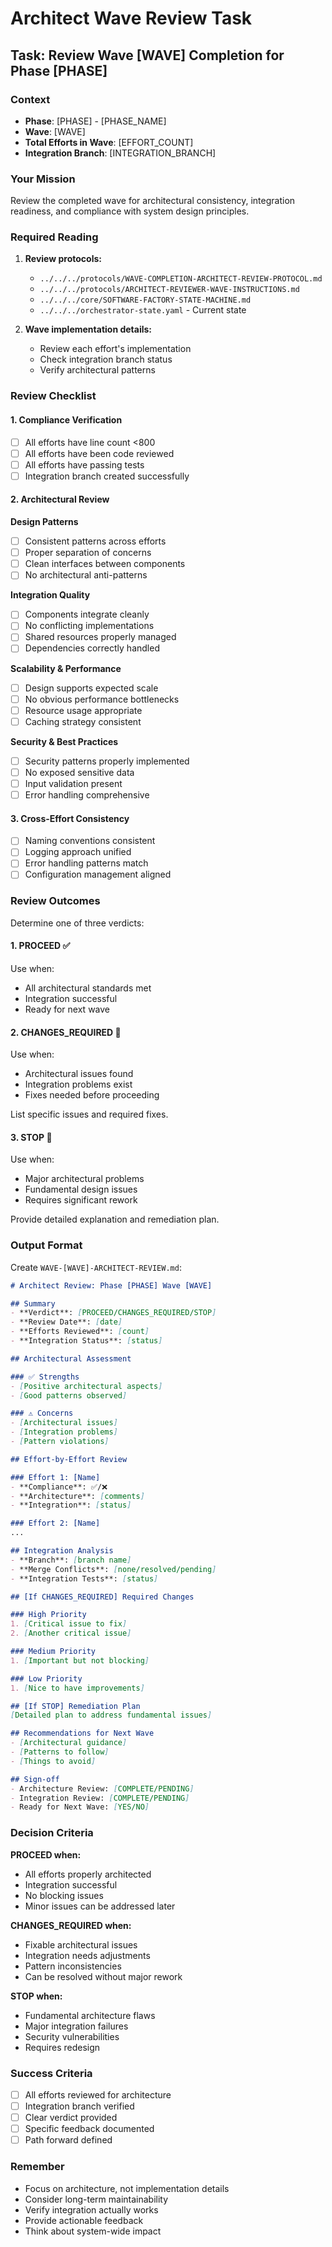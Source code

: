 # Architect Wave Review Task

## Task: Review Wave [WAVE] Completion for Phase [PHASE]

### Context
- **Phase**: [PHASE] - [PHASE_NAME]
- **Wave**: [WAVE]
- **Total Efforts in Wave**: [EFFORT_COUNT]
- **Integration Branch**: [INTEGRATION_BRANCH]

### Your Mission

Review the completed wave for architectural consistency, integration readiness, and compliance with system design principles.

### Required Reading

1. **Review protocols:**
   - `../../../protocols/WAVE-COMPLETION-ARCHITECT-REVIEW-PROTOCOL.md`
   - `../../../protocols/ARCHITECT-REVIEWER-WAVE-INSTRUCTIONS.md`
   - `../../../core/SOFTWARE-FACTORY-STATE-MACHINE.md`
   - `../../../orchestrator-state.yaml` - Current state

2. **Wave implementation details:**
   - Review each effort's implementation
   - Check integration branch status
   - Verify architectural patterns

### Review Checklist

#### 1. Compliance Verification
- [ ] All efforts have line count <800
- [ ] All efforts have been code reviewed
- [ ] All efforts have passing tests
- [ ] Integration branch created successfully

#### 2. Architectural Review

**Design Patterns**
- [ ] Consistent patterns across efforts
- [ ] Proper separation of concerns
- [ ] Clean interfaces between components
- [ ] No architectural anti-patterns

**Integration Quality**
- [ ] Components integrate cleanly
- [ ] No conflicting implementations
- [ ] Shared resources properly managed
- [ ] Dependencies correctly handled

**Scalability & Performance**
- [ ] Design supports expected scale
- [ ] No obvious performance bottlenecks
- [ ] Resource usage appropriate
- [ ] Caching strategy consistent

**Security & Best Practices**
- [ ] Security patterns properly implemented
- [ ] No exposed sensitive data
- [ ] Input validation present
- [ ] Error handling comprehensive

#### 3. Cross-Effort Consistency
- [ ] Naming conventions consistent
- [ ] Logging approach unified
- [ ] Error handling patterns match
- [ ] Configuration management aligned

### Review Outcomes

Determine one of three verdicts:

#### 1. PROCEED ✅
Use when:
- All architectural standards met
- Integration successful
- Ready for next wave

#### 2. CHANGES_REQUIRED 🔄
Use when:
- Architectural issues found
- Integration problems exist
- Fixes needed before proceeding

List specific issues and required fixes.

#### 3. STOP 🛑
Use when:
- Major architectural problems
- Fundamental design issues
- Requires significant rework

Provide detailed explanation and remediation plan.

### Output Format

Create `WAVE-[WAVE]-ARCHITECT-REVIEW.md`:

```markdown
# Architect Review: Phase [PHASE] Wave [WAVE]

## Summary
- **Verdict**: [PROCEED/CHANGES_REQUIRED/STOP]
- **Review Date**: [date]
- **Efforts Reviewed**: [count]
- **Integration Status**: [status]

## Architectural Assessment

### ✅ Strengths
- [Positive architectural aspects]
- [Good patterns observed]

### ⚠️ Concerns
- [Architectural issues]
- [Integration problems]
- [Pattern violations]

## Effort-by-Effort Review

### Effort 1: [Name]
- **Compliance**: ✅/❌
- **Architecture**: [comments]
- **Integration**: [status]

### Effort 2: [Name]
...

## Integration Analysis
- **Branch**: [branch name]
- **Merge Conflicts**: [none/resolved/pending]
- **Integration Tests**: [status]

## [If CHANGES_REQUIRED] Required Changes

### High Priority
1. [Critical issue to fix]
2. [Another critical issue]

### Medium Priority
1. [Important but not blocking]

### Low Priority
1. [Nice to have improvements]

## [If STOP] Remediation Plan
[Detailed plan to address fundamental issues]

## Recommendations for Next Wave
- [Architectural guidance]
- [Patterns to follow]
- [Things to avoid]

## Sign-off
- Architecture Review: [COMPLETE/PENDING]
- Integration Review: [COMPLETE/PENDING]
- Ready for Next Wave: [YES/NO]
```

### Decision Criteria

**PROCEED when:**
- All efforts properly architected
- Integration successful
- No blocking issues
- Minor issues can be addressed later

**CHANGES_REQUIRED when:**
- Fixable architectural issues
- Integration needs adjustments
- Pattern inconsistencies
- Can be resolved without major rework

**STOP when:**
- Fundamental architecture flaws
- Major integration failures
- Security vulnerabilities
- Requires redesign

### Success Criteria

- [ ] All efforts reviewed for architecture
- [ ] Integration branch verified
- [ ] Clear verdict provided
- [ ] Specific feedback documented
- [ ] Path forward defined

### Remember

- Focus on architecture, not implementation details
- Consider long-term maintainability
- Verify integration actually works
- Provide actionable feedback
- Think about system-wide impact